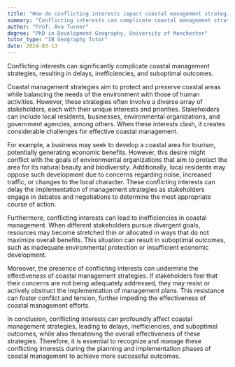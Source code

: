 ```yaml
---
title: "How do conflicting interests impact coastal management strategies?"
summary: "Conflicting interests can complicate coastal management strategies, leading to delays, inefficiencies, and suboptimal outcomes."
author: "Prof. Ava Turner"
degree: "PhD in Development Geography, University of Manchester"
tutor_type: "IB Geography Tutor"
date: 2024-03-13
---
```


Conflicting interests can significantly complicate coastal management strategies, resulting in delays, inefficiencies, and suboptimal outcomes.

Coastal management strategies aim to protect and preserve coastal areas while balancing the needs of the environment with those of human activities. However, these strategies often involve a diverse array of stakeholders, each with their unique interests and priorities. Stakeholders can include local residents, businesses, environmental organizations, and government agencies, among others. When these interests clash, it creates considerable challenges for effective coastal management.

For example, a business may seek to develop a coastal area for tourism, potentially generating economic benefits. However, this desire might conflict with the goals of environmental organizations that aim to protect the area for its natural beauty and biodiversity. Additionally, local residents may oppose such development due to concerns regarding noise, increased traffic, or changes to the local character. These conflicting interests can delay the implementation of management strategies as stakeholders engage in debates and negotiations to determine the most appropriate course of action.

Furthermore, conflicting interests can lead to inefficiencies in coastal management. When different stakeholders pursue divergent goals, resources may become stretched thin or allocated in ways that do not maximize overall benefits. This situation can result in suboptimal outcomes, such as inadequate environmental protection or insufficient economic development.

Moreover, the presence of conflicting interests can undermine the effectiveness of coastal management strategies. If stakeholders feel that their concerns are not being adequately addressed, they may resist or actively obstruct the implementation of management plans. This resistance can foster conflict and tension, further impeding the effectiveness of coastal management efforts.

In conclusion, conflicting interests can profoundly affect coastal management strategies, leading to delays, inefficiencies, and suboptimal outcomes, while also threatening the overall effectiveness of these strategies. Therefore, it is essential to recognize and manage these conflicting interests during the planning and implementation phases of coastal management to achieve more successful outcomes.
    